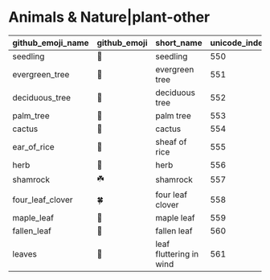 # Animals & Nature|plant-other

|github_emoji_name|github_emoji|short_name|unicode_index|
|---|---|---|---|
|seedling|:seedling:|seedling|550|
|evergreen_tree|:evergreen_tree:|evergreen tree|551|
|deciduous_tree|:deciduous_tree:|deciduous tree|552|
|palm_tree|:palm_tree:|palm tree|553|
|cactus|:cactus:|cactus|554|
|ear_of_rice|:ear_of_rice:|sheaf of rice|555|
|herb|:herb:|herb|556|
|shamrock|:shamrock:|shamrock|557|
|four_leaf_clover|:four_leaf_clover:|four leaf clover|558|
|maple_leaf|:maple_leaf:|maple leaf|559|
|fallen_leaf|:fallen_leaf:|fallen leaf|560|
|leaves|:leaves:|leaf fluttering in wind|561|
